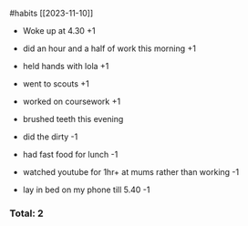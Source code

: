 #habits [[2023-11-10]] 
- Woke up at 4.30 +1
- did an hour and a half of work this morning +1
- held hands with lola +1
- went to scouts +1
- worked on coursework +1
- brushed teeth this evening

- did the dirty -1
- had fast food for lunch -1
- watched youtube for 1hr+ at mums rather than working -1
- lay in bed on my phone till 5.40 -1

### Total: 2 
